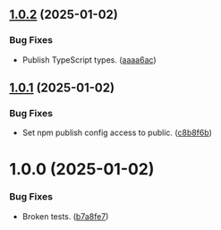 ## [1.0.2](https://git.zsinfo.nl/Zandor300/fake-progress/compare/v1.0.1...v1.0.2) (2025-01-02)


### Bug Fixes

* Publish TypeScript types. ([aaaa6ac](https://git.zsinfo.nl/Zandor300/fake-progress/commit/aaaa6ace72ca0655893dcf8a9c43d85a7ea3c794))

## [1.0.1](https://git.zsinfo.nl/Zandor300/fake-progress/compare/v1.0.0...v1.0.1) (2025-01-02)


### Bug Fixes

* Set npm publish config access to public. ([c8b8f6b](https://git.zsinfo.nl/Zandor300/fake-progress/commit/c8b8f6b22f7fff3daf5b55f9cddf885b5a07202c))

# 1.0.0 (2025-01-02)


### Bug Fixes

* Broken tests. ([b7a8fe7](https://git.zsinfo.nl/Zandor300/fake-progress/commit/b7a8fe7d5ac5c1e29383cdced4e57dd8b3330f0f))
